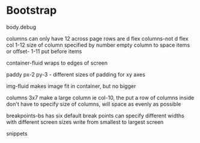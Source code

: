 # Bootstrap
body.debug

columns can only have 12 across page
    rows are d flex
    columns-not d flex
        col 1-12 size of column specified by number
        empty column to space items or 
        offset- 1-11 put before items

container-fluid  wraps to edges of screen

paddy px-2 py-3 - different sizes of padding for xy axes

img-fluid makes image fit in container, but no bigger

columns 3x7
    make a large column ie col-10, the put a row  of columns inside
    don't have to specify size of columns, will space as evenly as possible

breakpoints-bs has six default break points
    can specify different widths with different screen sizes
    write from smallest to largest screen

snippets